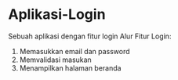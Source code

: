 # Aplikasi-Login
Sebuah aplikasi dengan fitur login 
Alur Fitur Login:
1. Memasukkan email dan password
2. Memvalidasi masukan
3. Menampilkan halaman beranda
